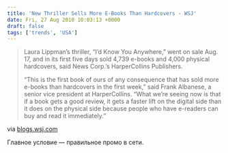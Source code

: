 ```yaml
---
title: 'New Thriller Sells More E-Books Than Hardcovers - WSJ'
date: Fri, 27 Aug 2010 10:03:13 +0000
draft: false
tags: ['trends', 'USA']
---
```


> Laura Lippman’s thriller, “I’d Know You Anywhere,” went on sale Aug. 17, and in its first five days sold 4,739 e-books and 4,000 physical hardcovers, said News Corp.’s HarperCollins Publishers.
> 
> “This is the first book of ours of any consequence that has sold more e-books than hardcovers in the first week,” said Frank Albanese, a senior vice president at HarperCollins. “What we’re seeing now is that if a book gets a good review, it gets a faster lift on the digital side than it does on the physical side because people who have e-readers can buy and read it immediately.”

via [blogs.wsj.com](http://blogs.wsj.com/digits/2010/08/26/new-thriller-sells-more-e-books-than-hardcovers/)

Главное условие — правильное промо в сети.